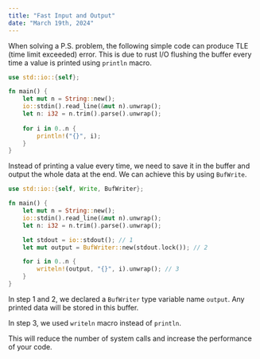 ```yaml
---
title: "Fast Input and Output"
date: "March 19th, 2024"
---
```


When solving a P.S. problem, the following simple code can produce TLE (time limit exceeded) error. This is due to rust I/O flushing the buffer every time a value is printed using `println` macro.

```rust
use std::io::{self};

fn main() {
	let mut n = String::new();
	io::stdin().read_line(&mut n).unwrap();
	let n: i32 = n.trim().parse().unwrap();
	
	for i in 0..n {
		println!("{}", i);
	}
}
```

Instead of printing a value every time, we need to save it in the buffer and output the whole data at the end. We can achieve this by using `BufWrite`.

```rust
use std::io::{self, Write, BufWriter};

fn main() {
	let mut n = String::new();
	io::stdin().read_line(&mut n).unwrap();
	let n: i32 = n.trim().parse().unwrap();

	let stdout = io::stdout(); // 1
	let mut output = BufWriter::new(stdout.lock()); // 2

	for i in 0..n {
		writeln!(output, "{}", i).unwrap(); // 3
	}
}
```

In step 1 and 2, we declared a `BufWriter` type variable name `output`. Any printed data will be stored in this buffer.

In step 3, we used `writeln` macro instead of `println`.

This will reduce the number of system calls and increase the performance of your code.
